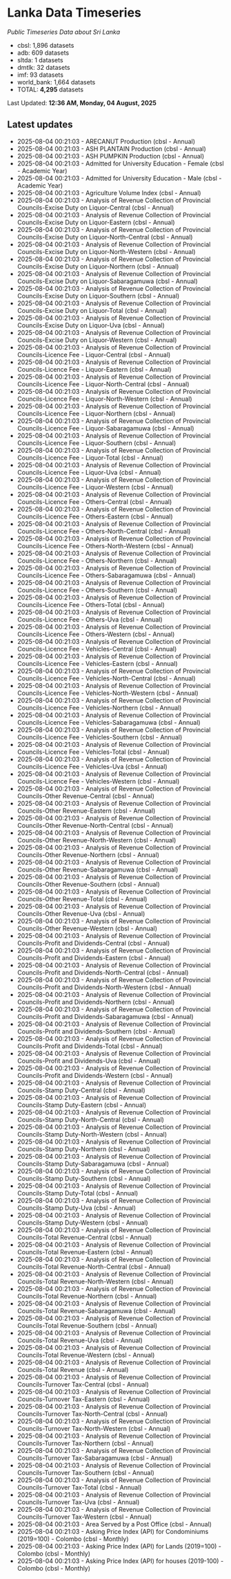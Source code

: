 # Lanka Data Timeseries
*Public Timeseries Data about Sri Lanka*

* cbsl: 1,896 datasets
* adb: 609 datasets
* sltda: 1 datasets
* dmtlk: 32 datasets
* imf: 93 datasets
* world_bank: 1,664 datasets
* TOTAL: **4,295** datasets

Last Updated: **12:36 AM, Monday, 04 August, 2025**

## Latest updates

* 2025-08-04 00:21:03 - ARECANUT Production (cbsl - Annual)
* 2025-08-04 00:21:03 - ASH PLANTAIN Production (cbsl - Annual)
* 2025-08-04 00:21:03 - ASH PUMPKIN Production (cbsl - Annual)
* 2025-08-04 00:21:03 - Admitted for University Education - Female (cbsl - Academic Year)
* 2025-08-04 00:21:03 - Admitted for University Education - Male (cbsl - Academic Year)
* 2025-08-04 00:21:03 - Agriculture Volume Index (cbsl - Annual)
* 2025-08-04 00:21:03 - Analysis of Revenue Collection of Provincial Councils-Excise Duty on Liquor-Central (cbsl - Annual)
* 2025-08-04 00:21:03 - Analysis of Revenue Collection of Provincial Councils-Excise Duty on Liquor-Eastern (cbsl - Annual)
* 2025-08-04 00:21:03 - Analysis of Revenue Collection of Provincial Councils-Excise Duty on Liquor-North-Central (cbsl - Annual)
* 2025-08-04 00:21:03 - Analysis of Revenue Collection of Provincial Councils-Excise Duty on Liquor-North-Western (cbsl - Annual)
* 2025-08-04 00:21:03 - Analysis of Revenue Collection of Provincial Councils-Excise Duty on Liquor-Northern (cbsl - Annual)
* 2025-08-04 00:21:03 - Analysis of Revenue Collection of Provincial Councils-Excise Duty on Liquor-Sabaragamuwa (cbsl - Annual)
* 2025-08-04 00:21:03 - Analysis of Revenue Collection of Provincial Councils-Excise Duty on Liquor-Southern (cbsl - Annual)
* 2025-08-04 00:21:03 - Analysis of Revenue Collection of Provincial Councils-Excise Duty on Liquor-Total (cbsl - Annual)
* 2025-08-04 00:21:03 - Analysis of Revenue Collection of Provincial Councils-Excise Duty on Liquor-Uva (cbsl - Annual)
* 2025-08-04 00:21:03 - Analysis of Revenue Collection of Provincial Councils-Excise Duty on Liquor-Western (cbsl - Annual)
* 2025-08-04 00:21:03 - Analysis of Revenue Collection of Provincial Councils-Licence Fee - Liquor-Central (cbsl - Annual)
* 2025-08-04 00:21:03 - Analysis of Revenue Collection of Provincial Councils-Licence Fee - Liquor-Eastern (cbsl - Annual)
* 2025-08-04 00:21:03 - Analysis of Revenue Collection of Provincial Councils-Licence Fee - Liquor-North-Central (cbsl - Annual)
* 2025-08-04 00:21:03 - Analysis of Revenue Collection of Provincial Councils-Licence Fee - Liquor-North-Western (cbsl - Annual)
* 2025-08-04 00:21:03 - Analysis of Revenue Collection of Provincial Councils-Licence Fee - Liquor-Northern (cbsl - Annual)
* 2025-08-04 00:21:03 - Analysis of Revenue Collection of Provincial Councils-Licence Fee - Liquor-Sabaragamuwa (cbsl - Annual)
* 2025-08-04 00:21:03 - Analysis of Revenue Collection of Provincial Councils-Licence Fee - Liquor-Southern (cbsl - Annual)
* 2025-08-04 00:21:03 - Analysis of Revenue Collection of Provincial Councils-Licence Fee - Liquor-Total (cbsl - Annual)
* 2025-08-04 00:21:03 - Analysis of Revenue Collection of Provincial Councils-Licence Fee - Liquor-Uva (cbsl - Annual)
* 2025-08-04 00:21:03 - Analysis of Revenue Collection of Provincial Councils-Licence Fee - Liquor-Western (cbsl - Annual)
* 2025-08-04 00:21:03 - Analysis of Revenue Collection of Provincial Councils-Licence Fee - Others-Central (cbsl - Annual)
* 2025-08-04 00:21:03 - Analysis of Revenue Collection of Provincial Councils-Licence Fee - Others-Eastern (cbsl - Annual)
* 2025-08-04 00:21:03 - Analysis of Revenue Collection of Provincial Councils-Licence Fee - Others-North-Central (cbsl - Annual)
* 2025-08-04 00:21:03 - Analysis of Revenue Collection of Provincial Councils-Licence Fee - Others-North-Western (cbsl - Annual)
* 2025-08-04 00:21:03 - Analysis of Revenue Collection of Provincial Councils-Licence Fee - Others-Northern (cbsl - Annual)
* 2025-08-04 00:21:03 - Analysis of Revenue Collection of Provincial Councils-Licence Fee - Others-Sabaragamuwa (cbsl - Annual)
* 2025-08-04 00:21:03 - Analysis of Revenue Collection of Provincial Councils-Licence Fee - Others-Southern (cbsl - Annual)
* 2025-08-04 00:21:03 - Analysis of Revenue Collection of Provincial Councils-Licence Fee - Others-Total (cbsl - Annual)
* 2025-08-04 00:21:03 - Analysis of Revenue Collection of Provincial Councils-Licence Fee - Others-Uva (cbsl - Annual)
* 2025-08-04 00:21:03 - Analysis of Revenue Collection of Provincial Councils-Licence Fee - Others-Western (cbsl - Annual)
* 2025-08-04 00:21:03 - Analysis of Revenue Collection of Provincial Councils-Licence Fee - Vehicles-Central (cbsl - Annual)
* 2025-08-04 00:21:03 - Analysis of Revenue Collection of Provincial Councils-Licence Fee - Vehicles-Eastern (cbsl - Annual)
* 2025-08-04 00:21:03 - Analysis of Revenue Collection of Provincial Councils-Licence Fee - Vehicles-North-Central (cbsl - Annual)
* 2025-08-04 00:21:03 - Analysis of Revenue Collection of Provincial Councils-Licence Fee - Vehicles-North-Western (cbsl - Annual)
* 2025-08-04 00:21:03 - Analysis of Revenue Collection of Provincial Councils-Licence Fee - Vehicles-Northern (cbsl - Annual)
* 2025-08-04 00:21:03 - Analysis of Revenue Collection of Provincial Councils-Licence Fee - Vehicles-Sabaragamuwa (cbsl - Annual)
* 2025-08-04 00:21:03 - Analysis of Revenue Collection of Provincial Councils-Licence Fee - Vehicles-Southern (cbsl - Annual)
* 2025-08-04 00:21:03 - Analysis of Revenue Collection of Provincial Councils-Licence Fee - Vehicles-Total (cbsl - Annual)
* 2025-08-04 00:21:03 - Analysis of Revenue Collection of Provincial Councils-Licence Fee - Vehicles-Uva (cbsl - Annual)
* 2025-08-04 00:21:03 - Analysis of Revenue Collection of Provincial Councils-Licence Fee - Vehicles-Western (cbsl - Annual)
* 2025-08-04 00:21:03 - Analysis of Revenue Collection of Provincial Councils-Other Revenue-Central (cbsl - Annual)
* 2025-08-04 00:21:03 - Analysis of Revenue Collection of Provincial Councils-Other Revenue-Eastern (cbsl - Annual)
* 2025-08-04 00:21:03 - Analysis of Revenue Collection of Provincial Councils-Other Revenue-North-Central (cbsl - Annual)
* 2025-08-04 00:21:03 - Analysis of Revenue Collection of Provincial Councils-Other Revenue-North-Western (cbsl - Annual)
* 2025-08-04 00:21:03 - Analysis of Revenue Collection of Provincial Councils-Other Revenue-Northern (cbsl - Annual)
* 2025-08-04 00:21:03 - Analysis of Revenue Collection of Provincial Councils-Other Revenue-Sabaragamuwa (cbsl - Annual)
* 2025-08-04 00:21:03 - Analysis of Revenue Collection of Provincial Councils-Other Revenue-Southern (cbsl - Annual)
* 2025-08-04 00:21:03 - Analysis of Revenue Collection of Provincial Councils-Other Revenue-Total (cbsl - Annual)
* 2025-08-04 00:21:03 - Analysis of Revenue Collection of Provincial Councils-Other Revenue-Uva (cbsl - Annual)
* 2025-08-04 00:21:03 - Analysis of Revenue Collection of Provincial Councils-Other Revenue-Western (cbsl - Annual)
* 2025-08-04 00:21:03 - Analysis of Revenue Collection of Provincial Councils-Profit and Dividends-Central (cbsl - Annual)
* 2025-08-04 00:21:03 - Analysis of Revenue Collection of Provincial Councils-Profit and Dividends-Eastern (cbsl - Annual)
* 2025-08-04 00:21:03 - Analysis of Revenue Collection of Provincial Councils-Profit and Dividends-North-Central (cbsl - Annual)
* 2025-08-04 00:21:03 - Analysis of Revenue Collection of Provincial Councils-Profit and Dividends-North-Western (cbsl - Annual)
* 2025-08-04 00:21:03 - Analysis of Revenue Collection of Provincial Councils-Profit and Dividends-Northern (cbsl - Annual)
* 2025-08-04 00:21:03 - Analysis of Revenue Collection of Provincial Councils-Profit and Dividends-Sabaragamuwa (cbsl - Annual)
* 2025-08-04 00:21:03 - Analysis of Revenue Collection of Provincial Councils-Profit and Dividends-Southern (cbsl - Annual)
* 2025-08-04 00:21:03 - Analysis of Revenue Collection of Provincial Councils-Profit and Dividends-Total (cbsl - Annual)
* 2025-08-04 00:21:03 - Analysis of Revenue Collection of Provincial Councils-Profit and Dividends-Uva (cbsl - Annual)
* 2025-08-04 00:21:03 - Analysis of Revenue Collection of Provincial Councils-Profit and Dividends-Western (cbsl - Annual)
* 2025-08-04 00:21:03 - Analysis of Revenue Collection of Provincial Councils-Stamp Duty-Central (cbsl - Annual)
* 2025-08-04 00:21:03 - Analysis of Revenue Collection of Provincial Councils-Stamp Duty-Eastern (cbsl - Annual)
* 2025-08-04 00:21:03 - Analysis of Revenue Collection of Provincial Councils-Stamp Duty-North-Central (cbsl - Annual)
* 2025-08-04 00:21:03 - Analysis of Revenue Collection of Provincial Councils-Stamp Duty-North-Western (cbsl - Annual)
* 2025-08-04 00:21:03 - Analysis of Revenue Collection of Provincial Councils-Stamp Duty-Northern (cbsl - Annual)
* 2025-08-04 00:21:03 - Analysis of Revenue Collection of Provincial Councils-Stamp Duty-Sabaragamuwa (cbsl - Annual)
* 2025-08-04 00:21:03 - Analysis of Revenue Collection of Provincial Councils-Stamp Duty-Southern (cbsl - Annual)
* 2025-08-04 00:21:03 - Analysis of Revenue Collection of Provincial Councils-Stamp Duty-Total (cbsl - Annual)
* 2025-08-04 00:21:03 - Analysis of Revenue Collection of Provincial Councils-Stamp Duty-Uva (cbsl - Annual)
* 2025-08-04 00:21:03 - Analysis of Revenue Collection of Provincial Councils-Stamp Duty-Western (cbsl - Annual)
* 2025-08-04 00:21:03 - Analysis of Revenue Collection of Provincial Councils-Total Revenue-Central (cbsl - Annual)
* 2025-08-04 00:21:03 - Analysis of Revenue Collection of Provincial Councils-Total Revenue-Eastern (cbsl - Annual)
* 2025-08-04 00:21:03 - Analysis of Revenue Collection of Provincial Councils-Total Revenue-North-Central (cbsl - Annual)
* 2025-08-04 00:21:03 - Analysis of Revenue Collection of Provincial Councils-Total Revenue-North-Western (cbsl - Annual)
* 2025-08-04 00:21:03 - Analysis of Revenue Collection of Provincial Councils-Total Revenue-Northern (cbsl - Annual)
* 2025-08-04 00:21:03 - Analysis of Revenue Collection of Provincial Councils-Total Revenue-Sabaragamuwa (cbsl - Annual)
* 2025-08-04 00:21:03 - Analysis of Revenue Collection of Provincial Councils-Total Revenue-Southern (cbsl - Annual)
* 2025-08-04 00:21:03 - Analysis of Revenue Collection of Provincial Councils-Total Revenue-Uva (cbsl - Annual)
* 2025-08-04 00:21:03 - Analysis of Revenue Collection of Provincial Councils-Total Revenue-Western (cbsl - Annual)
* 2025-08-04 00:21:03 - Analysis of Revenue Collection of Provincial Councils-Total Revenue (cbsl - Annual)
* 2025-08-04 00:21:03 - Analysis of Revenue Collection of Provincial Councils-Turnover Tax-Central (cbsl - Annual)
* 2025-08-04 00:21:03 - Analysis of Revenue Collection of Provincial Councils-Turnover Tax-Eastern (cbsl - Annual)
* 2025-08-04 00:21:03 - Analysis of Revenue Collection of Provincial Councils-Turnover Tax-North-Central (cbsl - Annual)
* 2025-08-04 00:21:03 - Analysis of Revenue Collection of Provincial Councils-Turnover Tax-North-Western (cbsl - Annual)
* 2025-08-04 00:21:03 - Analysis of Revenue Collection of Provincial Councils-Turnover Tax-Northern (cbsl - Annual)
* 2025-08-04 00:21:03 - Analysis of Revenue Collection of Provincial Councils-Turnover Tax-Sabaragamuwa (cbsl - Annual)
* 2025-08-04 00:21:03 - Analysis of Revenue Collection of Provincial Councils-Turnover Tax-Southern (cbsl - Annual)
* 2025-08-04 00:21:03 - Analysis of Revenue Collection of Provincial Councils-Turnover Tax-Total (cbsl - Annual)
* 2025-08-04 00:21:03 - Analysis of Revenue Collection of Provincial Councils-Turnover Tax-Uva (cbsl - Annual)
* 2025-08-04 00:21:03 - Analysis of Revenue Collection of Provincial Councils-Turnover Tax-Western (cbsl - Annual)
* 2025-08-04 00:21:03 - Area Served by a Post Office (cbsl - Annual)
* 2025-08-04 00:21:03 - Asking Price Index (API) for Condominiums (2019=100) - Colombo (cbsl - Monthly)
* 2025-08-04 00:21:03 - Asking Price Index (API) for Lands (2019=100) - Colombo (cbsl - Monthly)
* 2025-08-04 00:21:03 - Asking Price Index (API) for houses (2019-100) - Colombo (cbsl - Monthly)